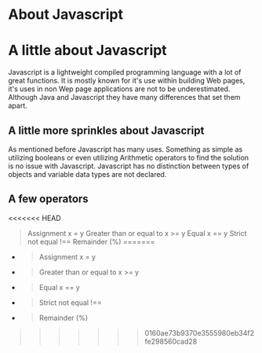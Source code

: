 # About Javascript

# A little about Javascript

Javascript is a lightweight compiled programming language with a lot of great functions.
It is mostly known for it's use within building Web pages, it's uses in non Wep page applications are not to be underestimated.
Although Java and Javascript they have many differences that set them apart.

## A little more sprinkles about Javascript

As mentioned before Javascript has many uses.
Something as simple as utilizing booleans or even utilizing Arithmetic operators to find the solution is no issue with Javascript.
Javascript has no distinction between types of objects and variable data types are not declared.

## A few operators

<<<<<<< HEAD
> Assignment x = y
> Greater than or equal to x >= y
> Equal x == y
> Strict not equal !==
> Remainder (%)
=======
- > Assignment x = y
- > Greater than or equal to x >= y
- > Equal x == y
- > Strict not equal !==
- > Remainder (%)
>>>>>>> 0160ae73b9370e3555980eb34f2fe298560cad28
